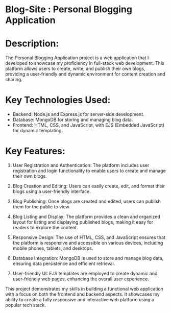 #  Blog-Site : Personal Blogging Application

# Description:
The Personal Blogging Application project is a web application that I developed to showcase my proficiency in full-stack web development. This platform allows users to create, write, and publish their own blogs, providing a user-friendly and dynamic environment for content creation and sharing. 

# Key Technologies Used:
- Backend: Node.js and Express.js for server-side development.
- Database: MongoDB for storing and managing blog data.
- Frontend: HTML, CSS, and JavaScript, with EJS (Embedded JavaScript) for dynamic templating.

# Key Features:
1. User Registration and Authentication: The platform includes user registration and login functionality to enable users to create and manage their own blogs.

2. Blog Creation and Editing: Users can easily create, edit, and format their blogs using a user-friendly interface.

3. Blog Publishing: Once blogs are created and edited, users can publish them for the public to view.

4. Blog Listing and Display: The platform provides a clean and organized layout for listing and displaying published blogs, making it easy for readers to explore the content.

5. Responsive Design: The use of HTML, CSS, and JavaScript ensures that the platform is responsive and accessible on various devices, including mobile phones, tablets, and desktops.

6. Database Integration: MongoDB is used to store and manage blog data, ensuring data persistence and efficient retrieval.

7. User-friendly UI: EJS templates are employed to create dynamic and user-friendly web pages, enhancing the overall user experience.

This project demonstrates my skills in building a functional web application with a focus on both the frontend and backend aspects. It showcases my ability to create a fully responsive and interactive web platform using a popular tech stack.
